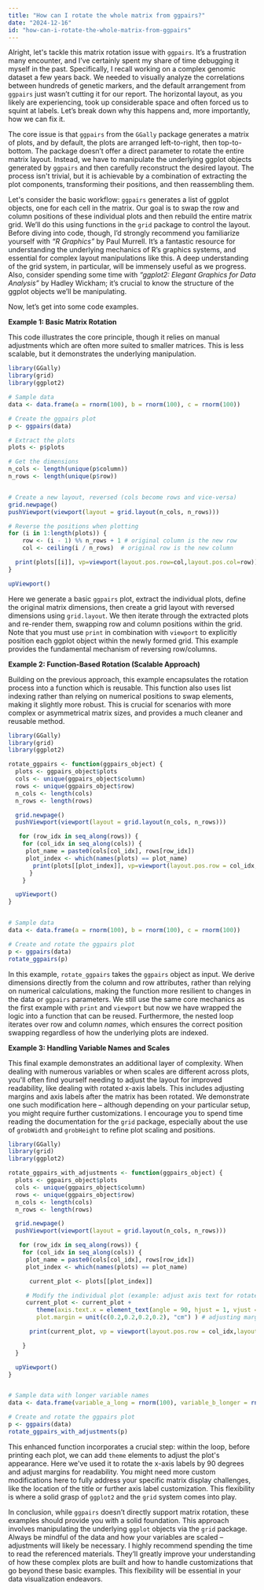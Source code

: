 ```yaml
---
title: "How can I rotate the whole matrix from ggpairs?"
date: "2024-12-16"
id: "how-can-i-rotate-the-whole-matrix-from-ggpairs"
---
```


Alright, let's tackle this matrix rotation issue with `ggpairs`. It’s a frustration many encounter, and I’ve certainly spent my share of time debugging it myself in the past. Specifically, I recall working on a complex genomic dataset a few years back. We needed to visually analyze the correlations between hundreds of genetic markers, and the default arrangement from `ggpairs` just wasn’t cutting it for our report. The horizontal layout, as you likely are experiencing, took up considerable space and often forced us to squint at labels. Let’s break down why this happens and, more importantly, how we can fix it.

The core issue is that `ggpairs` from the `GGally` package generates a matrix of plots, and by default, the plots are arranged left-to-right, then top-to-bottom. The package doesn’t offer a direct parameter to rotate the entire matrix layout. Instead, we have to manipulate the underlying ggplot objects generated by `ggpairs` and then carefully reconstruct the desired layout. The process isn't trivial, but it is achievable by a combination of extracting the plot components, transforming their positions, and then reassembling them.

Let's consider the basic workflow: `ggpairs` generates a list of ggplot objects, one for each cell in the matrix. Our goal is to swap the row and column positions of these individual plots and then rebuild the entire matrix grid. We’ll do this using functions in the `grid` package to control the layout. Before diving into code, though, I’d strongly recommend you familiarize yourself with *“R Graphics”* by Paul Murrell. It’s a fantastic resource for understanding the underlying mechanics of R’s graphics systems, and essential for complex layout manipulations like this. A deep understanding of the grid system, in particular, will be immensely useful as we progress. Also, consider spending some time with *“ggplot2: Elegant Graphics for Data Analysis”* by Hadley Wickham; it’s crucial to know the structure of the ggplot objects we’ll be manipulating.

Now, let’s get into some code examples.

**Example 1: Basic Matrix Rotation**

This code illustrates the core principle, though it relies on manual adjustments which are often more suited to smaller matrices. This is less scalable, but it demonstrates the underlying manipulation.

```r
library(GGally)
library(grid)
library(ggplot2)

# Sample data
data <- data.frame(a = rnorm(100), b = rnorm(100), c = rnorm(100))

# Create the ggpairs plot
p <- ggpairs(data)

# Extract the plots
plots <- p$plots

# Get the dimensions
n_cols <- length(unique(p$column))
n_rows <- length(unique(p$row))


# Create a new layout, reversed (cols become rows and vice-versa)
grid.newpage()
pushViewport(viewport(layout = grid.layout(n_cols, n_rows)))

# Reverse the positions when plotting
for (i in 1:length(plots)) {
    row <- (i - 1) %% n_rows + 1 # original column is the new row
    col <- ceiling(i / n_rows)  # original row is the new column

  print(plots[[i]], vp=viewport(layout.pos.row=col,layout.pos.col=row))
}

upViewport()
```

Here we generate a basic `ggpairs` plot, extract the individual plots, define the original matrix dimensions, then create a grid layout with reversed dimensions using `grid.layout`. We then iterate through the extracted plots and re-render them, swapping row and column positions within the grid. Note that you must use `print` in combination with `viewport` to explicitly position each ggplot object within the newly formed grid. This example provides the fundamental mechanism of reversing row/columns.

**Example 2: Function-Based Rotation (Scalable Approach)**

Building on the previous approach, this example encapsulates the rotation process into a function which is reusable. This function also uses list indexing rather than relying on numerical positions to swap elements, making it slightly more robust. This is crucial for scenarios with more complex or asymmetrical matrix sizes, and provides a much cleaner and reusable method.

```r
library(GGally)
library(grid)
library(ggplot2)

rotate_ggpairs <- function(ggpairs_object) {
  plots <- ggpairs_object$plots
  cols <- unique(ggpairs_object$column)
  rows <- unique(ggpairs_object$row)
  n_cols <- length(cols)
  n_rows <- length(rows)

  grid.newpage()
  pushViewport(viewport(layout = grid.layout(n_cols, n_rows)))

   for (row_idx in seq_along(rows)) {
    for (col_idx in seq_along(cols)) {
     plot_name = paste0(cols[col_idx], rows[row_idx])
     plot_index <- which(names(plots) == plot_name)
       print(plots[[plot_index]], vp=viewport(layout.pos.row = col_idx,layout.pos.col = row_idx))
      }
    }

  upViewport()
}


# Sample data
data <- data.frame(a = rnorm(100), b = rnorm(100), c = rnorm(100))

# Create and rotate the ggpairs plot
p <- ggpairs(data)
rotate_ggpairs(p)
```
In this example, `rotate_ggpairs` takes the `ggpairs` object as input. We derive dimensions directly from the column and row attributes, rather than relying on numerical calculations, making the function more resilient to changes in the data or `ggpairs` parameters. We still use the same core mechanics as the first example with `print` and `viewport` but now we have wrapped the logic into a function that can be reused. Furthermore, the nested loop iterates over row and column *names*, which ensures the correct position swapping regardless of how the underlying plots are indexed.

**Example 3: Handling Variable Names and Scales**

This final example demonstrates an additional layer of complexity. When dealing with numerous variables or when scales are different across plots, you'll often find yourself needing to adjust the layout for improved readability, like dealing with rotated x-axis labels. This includes adjusting margins and axis labels after the matrix has been rotated. We demonstrate one such modification here – although depending on your particular setup, you might require further customizations. I encourage you to spend time reading the documentation for the `grid` package, especially about the use of `grobWidth` and `grobHeight` to refine plot scaling and positions.

```r
library(GGally)
library(grid)
library(ggplot2)

rotate_ggpairs_with_adjustments <- function(ggpairs_object) {
  plots <- ggpairs_object$plots
  cols <- unique(ggpairs_object$column)
  rows <- unique(ggpairs_object$row)
  n_cols <- length(cols)
  n_rows <- length(rows)

  grid.newpage()
  pushViewport(viewport(layout = grid.layout(n_cols, n_rows)))

   for (row_idx in seq_along(rows)) {
    for (col_idx in seq_along(cols)) {
     plot_name = paste0(cols[col_idx], rows[row_idx])
     plot_index <- which(names(plots) == plot_name)

      current_plot <- plots[[plot_index]]

     # Modify the individual plot (example: adjust axis text for rotated layout)
     current_plot <- current_plot +
        theme(axis.text.x = element_text(angle = 90, hjust = 1, vjust = 0.5),
        plot.margin = unit(c(0.2,0.2,0.2,0.2), "cm") ) # adjusting margins for overlap

      print(current_plot, vp = viewport(layout.pos.row = col_idx,layout.pos.col = row_idx))

    }
  }

  upViewport()
}


# Sample data with longer variable names
data <- data.frame(variable_a_long = rnorm(100), variable_b_longer = rnorm(100), variable_c = rnorm(100))

# Create and rotate the ggpairs plot
p <- ggpairs(data)
rotate_ggpairs_with_adjustments(p)
```

This enhanced function incorporates a crucial step: within the loop, before printing each plot, we can add `theme` elements to adjust the plot's appearance. Here we've used it to rotate the x-axis labels by 90 degrees and adjust margins for readability. You might need more custom modifications here to fully address your specific matrix display challenges, like the location of the title or further axis label customization. This flexibility is where a solid grasp of `ggplot2` and the `grid` system comes into play.

In conclusion, while `ggpairs` doesn’t directly support matrix rotation, these examples should provide you with a solid foundation. This approach involves manipulating the underlying `ggplot` objects via the `grid` package. Always be mindful of the data and how your variables are scaled – adjustments will likely be necessary. I highly recommend spending the time to read the referenced materials. They’ll greatly improve your understanding of how these complex plots are built and how to handle customizations that go beyond these basic examples. This flexibility will be essential in your data visualization endeavors.
